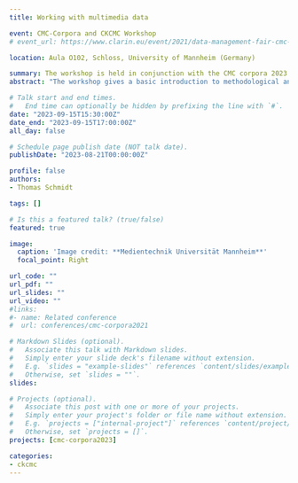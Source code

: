 ```yaml
---
title: Working with multimedia data

event: CMC-Corpora and CKCMC Workshop
# event_url: https://www.clarin.eu/event/2021/data-management-fair-cmc-corpora

location: Aula O102, Schloss, University of Mannheim (Germany)

summary: The workshop is held in conjunction with the CMC corpora 2023 conference.
abstract: "The workshop gives a basic introduction to methodological and technological aspects of working with multimedia data as part of CMC corpora. We will give an overview of the most important tools for manual transcription of audio or video, discuss the role of automatic methods (ASR, Automatic Speech Recognition) and look at standardisation in the TEI framework, including integration with solutions for written CMC data. Researchers of all stages are welcome, no special equipment is required to follow the workshop."

# Talk start and end times.
#   End time can optionally be hidden by prefixing the line with `#`.
date: "2023-09-15T15:30:00Z"
date_end: "2023-09-15T17:00:00Z"
all_day: false

# Schedule page publish date (NOT talk date).
publishDate: "2023-08-21T00:00:00Z"

profile: false
authors:
- Thomas Schmidt

tags: []

# Is this a featured talk? (true/false)
featured: true

image:
  caption: 'Image credit: **Medientechnik Universität Mannheim**'
  focal_point: Right

url_code: ""
url_pdf: ""
url_slides: ""
url_video: ""
#links:
#- name: Related conference
#  url: conferences/cmc-corpora2021

# Markdown Slides (optional).
#   Associate this talk with Markdown slides.
#   Simply enter your slide deck's filename without extension.
#   E.g. `slides = "example-slides"` references `content/slides/example-slides.md`.
#   Otherwise, set `slides = ""`.
slides:

# Projects (optional).
#   Associate this post with one or more of your projects.
#   Simply enter your project's folder or file name without extension.
#   E.g. `projects = ["internal-project"]` references `content/project/deep-learning/index.md`.
#   Otherwise, set `projects = []`.
projects: [cmc-corpora2023]

categories:
- ckcmc
---
```

